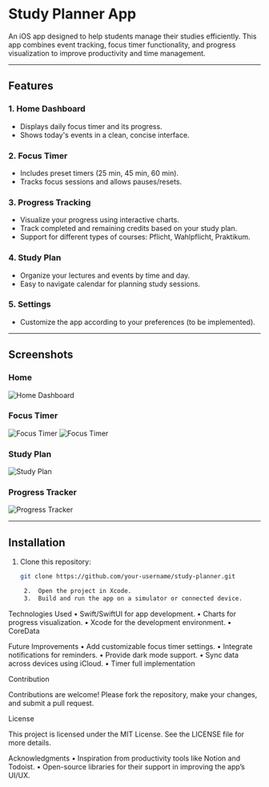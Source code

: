 # Study Planner App

An iOS app designed to help students manage their studies efficiently. This app combines event tracking, focus timer functionality, and progress visualization to improve productivity and time management.

---

## Features

### 1. **Home Dashboard**
   - Displays daily focus timer and its progress.
   - Shows today's events in a clean, concise interface.

### 2. **Focus Timer**
   - Includes preset timers (25 min, 45 min, 60 min).
   - Tracks focus sessions and allows pauses/resets.

### 3. **Progress Tracking**
   - Visualize your progress using interactive charts.
   - Track completed and remaining credits based on your study plan.
   - Support for different types of courses: Pflicht, Wahlpflicht, Praktikum.

### 4. **Study Plan**
   - Organize your lectures and events by time and day.
   - Easy to navigate calendar for planning study sessions.

### 5. **Settings**
   - Customize the app according to your preferences (to be implemented).

---

## Screenshots

### Home
![Home Dashboard](./Assits/screenshot_1.png)

### Focus Timer
![Focus Timer](./Assits/screenshot_2.png)
![Focus Timer](./Assits/screenshot_3.png)

### Study Plan
![Study Plan](./Assits/screenshot_4.png)

### Progress Tracker
![Progress Tracker](./Assits/screenshot_5.png)

---

## Installation

1. Clone this repository:
   ```bash
   git clone https://github.com/your-username/study-planner.git

	2.	Open the project in Xcode.
	3.	Build and run the app on a simulator or connected device.

Technologies Used
	•	Swift/SwiftUI for app development.
	•	Charts for progress visualization.
	•	Xcode for the development environment.
 	•	CoreData

Future Improvements
	•	Add customizable focus timer settings.
	•	Integrate notifications for reminders.
	•	Provide dark mode support.
	•	Sync data across devices using iCloud.
 	•	Timer full implementation 

Contribution

Contributions are welcome! Please fork the repository, make your changes, and submit a pull request.

License

This project is licensed under the MIT License. See the LICENSE file for more details.

Acknowledgments
	•	Inspiration from productivity tools like Notion and Todoist.
	•	Open-source libraries for their support in improving the app’s UI/UX.

